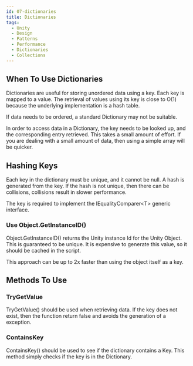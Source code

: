 ```yaml
---
id: 07-dictionaries
title: Dictionaries
tags:
  - Unity
  - Design
  - Patterns
  - Performance
  - Dictionaries
  - Collections
---
```


## When To Use Dictionaries

Dictionaries are useful for storing unordered data using a key. Each key is mapped to a value. The retrieval of values using its key is close to O(1) because the underlying implementation is a hash table.

If data needs to be ordered, a standard Dictionary may not be suitable.

In order to access data in a Dictionary, the key needs to be looked up, and the corresponding entry retrieved. This takes a small amount of effort. If you are dealing with a small amount of data, then using a simple array will be quicker.

## Hashing Keys

Each key in the dictionary must be unique, and it cannot be null. A hash is generated from the key. If the hash is not unique, then there can be collisions, collisions result in slower performance.

The key is required to implement the IEqualityComparer&lt;T&gt; generic interface.

### Use Object.GetInstanceID()

Object.GetInstanceID() returns the Unity instance Id for the Unity Object. This is guaranteed to be unique. It is expensive to generate this value, so it should be cached in the script.

This approach can be up to 2x faster than using the object itself as a key.

## Methods To Use

### TryGetValue

TryGetValue() should be used when retrieving data. If the key does not exist, then the function return false and avoids the generation of a exception.

### ContainsKey

ContainsKey() should be used to see if the dictionary contains a Key. This method simply checks if the key is in the Dictionary.